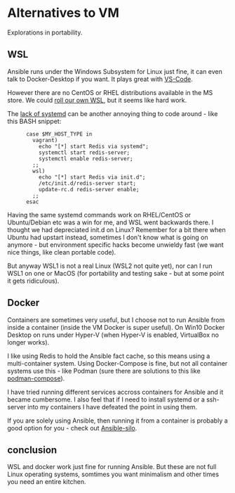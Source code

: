 # Alternatives to VM

Explorations in portability.


## WSL

Ansible runs under the Windows Subsystem for Linux just fine, it can even talk to Docker-Desktop if you want. It plays great with [VS-Code](https://code.visualstudio.com/docs/remote/wsl).

However there are no CentOS or RHEL distributions available in the MS store. We could [roll our own WSL](https://github.com/Microsoft/WSL-DistroLauncher), but it seems like hard work.

The [lack of systemd](https://github.com/microsoft/WSL/issues/994) can be another annoying thing to code around - like this BASH snippet:

```
      case $MY_HOST_TYPE in
        vagrant)
          echo "[*] start Redis via systemd";
          systemctl start redis-server;
          systemctl enable redis-server;
        ;;
        wsl)
          echo "[*] start Redis via init.d";
          /etc/init.d/redis-server start;
          update-rc.d redis-server enable;
        ;;
      esac
```

Having the same systemd commands work on RHEL/CentOS or Ubuntu/Debian etc was a win for me, and WSL went backwards there. I thought we had depreciated init.d on Linux? Remember for a bit there when Ubuntu had upstart instead, sometimes I don't know what is going on anymore - but environment specific hacks become unwieldy fast (we want nice things, like clean portable code).

But anyway WSL1 is not a real Linux (WSL2 not quite yet), nor can I run WSL1 on one or MacOS (for portability and testing sake - but at some point it gets ridiculous).


## Docker

Containers are sometimes very useful, but I choose not to run Ansible from inside a container (inside the VM Docker is super useful). On Win10 Docker Desktop on runs under Hyper-V (when Hyper-V is enabled, VirtualBox no longer works).

I like using Redis to hold the Ansible fact cache, so this means using a multi-container system. Using Docker-Compose is fine, but not all container systems use this - like Podman (sure there are solutions to this like [podman-compose](https://github.com/containers/podman-compose)).

I have tried running different services accross containers for Ansible and it became cumbersome. I also feel that if I need to install systemd or a ssh-server into my containers I have defeated the point in using them.

If you are solely using Ansible, then running it from a container is probably a good option for you - check out [Ansible-silo](https://groupon.github.io/ansible-silo/).


## conclusion

WSL and docker work just fine for running Ansible. But these are not full Linux operating systems, somtimes you want minimalism and other times you need an entire kitchen.
